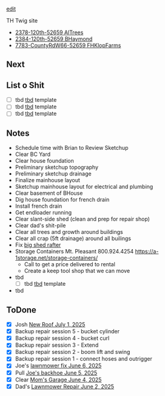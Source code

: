 [edit](https://github.com/2cld/th-twig/edit/main/README.md)

TH Twig site

- [2378-120th-52659 AlTrees](./2378-120th-52659/)
- [2384-120th-52659 BHaymond](./2384-120th-52659/)
- [7783-CountyRdW66-52659 FHKlopFarms](./[7783-CountyRdW66-52659/)

## Next
## List o Shit
- [ ] tbd [tbd](tbd) template
- [ ] tbd [tbd](tbd) template
- [ ] tbd [tbd](tbd) template

## Notes
- Schedule time with Brian to Review Sketchup
- Clear BC Yard
- Clear house foundation
- Preliminary sketchup topography
- Preliminary sketchup drainage
- Finalize mainhouse layout
- Sketchup mainhouse layout for electrical and plumbing
- Clear basement of BHouse
- Dig house foundation for french drain
- Install french drain
- Get endloader running
- Clear slant-side shed (clean and prep for repair shop)
- Clear dad's shit-pile
- Clear all trees and growth around buildings
- Clear all crap (5ft drainage) around all builings
- Fix [big shed rafter](https://photos.app.goo.gl/cw1rJL8CHKJTm2VM6)
- Storage Containers Mt. Pleasant 800.924.4254 https://a-1storage.net/storage-containers/
  - Call to get a price delivered to rental
  - Create a keep tool shop that we can move
- tbd
  - [ ] tbd [tbd](tbd) template
- tbd

## ToDone


- [x] Josh [New Roof July 1, 2025](https://photos.app.goo.gl/4w2hiHXZnCpfAy3UA)
- [x] Backup repair session 5 - bucket cylinder
- [x] Backup repair session 4 - bucket curl
- [x] Backup repair session 3 - Extend
- [x] Backup repair session 2 - boom lift and swing
- [x] Backup repair session 1 - connect hoses and outrigger
- [x] Joe's [lawnmower fix June 6, 2025](https://photos.app.goo.gl/zJ599om23dCWtJyk6)
- [x] Pull [Joe's backhoe June 5, 2025](https://photos.app.goo.gl/XENkmcmgCXXpsjrt5)
- [x] Clear [Mom's Garage June 4, 2025](https://photos.app.goo.gl/Zb8i63WQVCUp8CqF9)
- [x] Dad's [Lawnmower Repair June 2, 2025](https://photos.app.goo.gl/sy4z67iq5d6UmsAC6)
